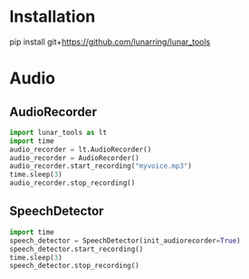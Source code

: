 # Installation
pip install git+https://github.com/lunarring/lunar_tools

# Audio
## AudioRecorder
```python
import lunar_tools as lt
import time
audio_recorder = lt.AudioRecorder()
audio_recorder = AudioRecorder()
audio_recorder.start_recording("myvoice.mp3")
time.sleep(3)
audio_recorder.stop_recording()
```

## SpeechDetector
```python
import time
speech_detector = SpeechDetector(init_audiorecorder=True)
speech_detector.start_recording()
time.sleep(3)
speech_detector.stop_recording()
```


